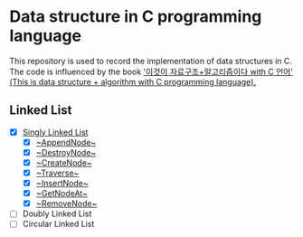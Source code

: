 # Data structure in C programming language
This repository is used to record the implementation of data structures in C.  
The code is influenced by the book ['이것이 자료구조+알고리즘이다 with C 언어' (This is data structure + algorithm with C programming language).](https://www.google.co.kr/books/edition/%EC%9D%B4%EA%B2%83%EC%9D%B4_%EC%9E%90%EB%A3%8C%EA%B5%AC%EC%A1%B0+%EC%95%8C%EA%B3%A0%EB%A6%AC%EC%A6%98%EC%9D%B4/L3mAEAAAQBAJ?hl=ko&gbpv=0)

## Linked List  
- [x] [Singly Linked List](https://github.com/NEARworld/ds-c/blob/main/LinkedList/main.c)  
  - [x] [~AppendNode~](https://github.com/NEARworld/ds-c/blob/3781c706b10897fcba8d49c15b1fb220661e4930/LinkedList/main.c#L23-L33)
  - [x] [~DestroyNode~](https://github.com/NEARworld/ds-c/blob/d5774610789a11fd4b57224a31813273580ec2bc/LinkedList/main.c#L19-L21)
  - [x] [~CreateNode~](https://github.com/NEARworld/ds-c/blob/3781c706b10897fcba8d49c15b1fb220661e4930/LinkedList/main.c#L10-L17)
  - [x] [~Traverse~](https://github.com/NEARworld/ds-c/blob/835652a4c9b5229ebc5a3ade71c0c4a25fa31d7b/LinkedList/main.c#L68-L76)
  - [x] [~InsertNode~](https://github.com/NEARworld/ds-c/blob/e1f25b4b734aa43aea378f1d4b8743464f613ec7/LinkedList/main.c#L61-L66)
  - [x] [~GetNodeAt~](https://github.com/NEARworld/ds-c/blob/7de213ac851b7be447f68bb80a5dc7fc8986b57d/LinkedList/main.c#L35-L42)
  - [x] [~RemoveNode~](https://github.com/NEARworld/ds-c/blob/7de213ac851b7be447f68bb80a5dc7fc8986b57d/LinkedList/main.c#L44-L59)
- [ ] Doubly Linked List
- [ ] Circular Linked List
